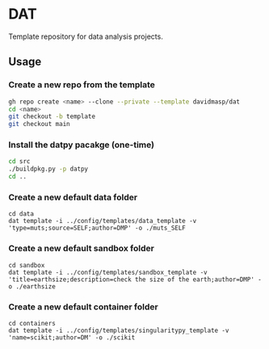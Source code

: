 # DAT

Template repository for data analysis projects.

## Usage

### Create a new repo from the template

```bash
gh repo create <name> --clone --private --template davidmasp/dat
cd <name>
git checkout -b template
git checkout main
```

### Install the datpy pacakge (one-time)

```bash
cd src
./buildpkg.py -p datpy
cd ..
```

### Create a new default data folder

```
cd data
dat template -i ../config/templates/data_template -v 'type=muts;source=SELF;author=DMP' -o ./muts_SELF
```

### Create a new default sandbox folder

```
cd sandbox
dat template -i ../config/templates/sandbox_template -v 'title=earthsize;description=check the size of the earth;author=DMP' -o ./earthsize
```

### Create a new default container folder

```
cd containers
dat template -i ../config/templates/singularitypy_template -v 'name=scikit;author=DM' -o ./scikit
```
